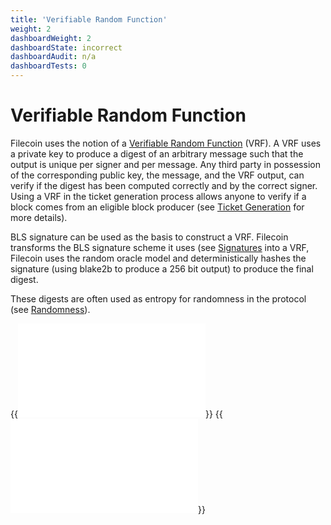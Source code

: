 ```yaml
---
title: 'Verifiable Random Function'
weight: 2
dashboardWeight: 2
dashboardState: incorrect
dashboardAudit: n/a
dashboardTests: 0
---
```


# Verifiable Random Function

Filecoin uses the notion of a [Verifiable Random
Function](https://people.csail.mit.edu/silvio/Selected%20Scientific%20Papers/Pseudo%20Randomness/Verifiable_Random_Functions.pdf)
(VRF). A VRF uses a private key to produce a digest of
an arbitrary message such that the output is unique per signer and per message.
Any third party in possession of the corresponding public key, the message, and
the VRF output, can verify if the digest has been computed correctly and by the
correct signer. Using a VRF in the ticket generation process allows anyone to
verify if a block comes from an eligible block producer (see [Ticket Generation](storage_power_consensus#tickets) for more details).

BLS signature can be used as the basis to construct a VRF. Filecoin transforms
the BLS signature scheme it uses (see [Signatures](signatures) into a
VRF, Filecoin uses the random oracle model and deterministically hashes the
signature (using blake2b to produce a 256 bit output) to produce the final digest.

These digests are often used as entropy for randomness in the protocol (see [Randomness](randomness)).

{{<embed src="vrf.id" lang="go">}}
{{<embed src="vrf.go" lang="go">}}
